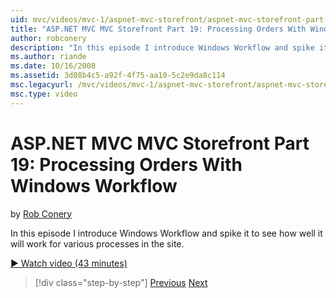 ```yaml
---
uid: mvc/videos/mvc-1/aspnet-mvc-storefront/aspnet-mvc-storefront-part-19-processing-orders-with-windows-workflow
title: "ASP.NET MVC MVC Storefront Part 19: Processing Orders With Windows Workflow | Microsoft Docs"
author: robconery
description: "In this episode I introduce Windows Workflow and spike it to see how well it will work for various processes in the site."
ms.author: riande
ms.date: 10/16/2008
ms.assetid: 3d08b4c5-a92f-4f75-aa10-5c2e9da8c114
msc.legacyurl: /mvc/videos/mvc-1/aspnet-mvc-storefront/aspnet-mvc-storefront-part-19-processing-orders-with-windows-workflow
msc.type: video
---
```

ASP.NET MVC MVC Storefront Part 19: Processing Orders With Windows Workflow
====================
by [Rob Conery](https://github.com/robconery)

In this episode I introduce Windows Workflow and spike it to see how well it will work for various processes in the site.

[&#9654; Watch video (43 minutes)](https://channel9.msdn.com/Blogs/ASP-NET-Site-Videos/aspnet-mvc-mvc-storefront-part-19-processing-orders-with-windows-workflow)

> [!div class="step-by-step"]
> [Previous](aspnet-mvc-storefront-part-18-creating-an-experience.md)
> [Next](aspnet-mvc-storefront-part-19a-windows-workflow-followup.md)
